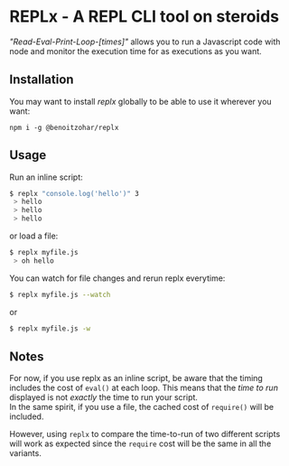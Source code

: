 # REPLx - A REPL CLI tool on steroids

_"Read-Eval-Print-Loop-[times]"_ allows you to run a Javascript code with node and monitor the execution time for as executions as you want.

## Installation

You may want to install _replx_ globally to be able to use it wherever you want:

```
npm i -g @benoitzohar/replx
```

## Usage

Run an inline script:

```bash
$ replx "console.log('hello')" 3
 > hello
 > hello
 > hello
```

or load a file:

```bash
$ replx myfile.js
 > oh hello
```

You can watch for file changes and rerun replx everytime:

```bash
$ replx myfile.js --watch
```

or

```bash
$ replx myfile.js -w
```

## Notes

For now, if you use replx as an inline script, be aware that the timing includes the cost of `eval()` at each loop. This means that the _time to run_ displayed is not _exactly_ the time to run your script.  
In the same spirit, if you use a file, the cached cost of `require()` will be included.

However, using `replx` to compare the time-to-run of two different scripts will work as expected since the `require` cost will be the same in all the variants.
